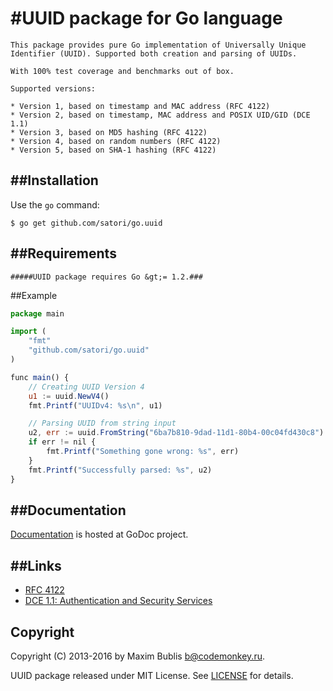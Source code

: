 #UUID package for Go language
=

    This package provides pure Go implementation of Universally Unique Identifier (UUID). Supported both creation and parsing of UUIDs.

    With 100% test coverage and benchmarks out of box.

    Supported versions:

    * Version 1, based on timestamp and MAC address (RFC 4122)
    * Version 2, based on timestamp, MAC address and POSIX UID/GID (DCE 1.1)
    * Version 3, based on MD5 hashing (RFC 4122)
    * Version 4, based on random numbers (RFC 4122)
    * Version 5, based on SHA-1 hashing (RFC 4122)


##Installation
-
Use the `go` command:
```
$ go get github.com/satori/go.uuid
```

##Requirements
-

    #####UUID package requires Go &gt;= 1.2.###

##Example
```js
package main

import (
    "fmt"
    "github.com/satori/go.uuid"
)

func main() {
    // Creating UUID Version 4
    u1 := uuid.NewV4()
    fmt.Printf("UUIDv4: %s\n", u1)

    // Parsing UUID from string input
    u2, err := uuid.FromString("6ba7b810-9dad-11d1-80b4-00c04fd430c8")
    if err != nil {
        fmt.Printf("Something gone wrong: %s", err)
    }
    fmt.Printf("Successfully parsed: %s", u2)
}
```

##Documentation
-

<p><a href="http://godoc.org/github.com/satori/go.uuid">Documentation</a> is hosted at GoDoc project.</p>

##Links
--

<ul>
<li><a href="http://tools.ietf.org/html/rfc4122">RFC 4122</a></li>
<li><a href="http://pubs.opengroup.org/onlinepubs/9696989899/chap5.htm#tagcjh_08_02_01_01">DCE 1.1: Authentication and Security Services</a></li>
</ul>


<h2>Copyright</h2>

<p>Copyright (C) 2013-2016 by Maxim Bublis <a href="mailto:b@codemonkey.ru">b@codemonkey.ru</a>.</p>

<p>UUID package released under MIT License.
See <a href="https://github.com/satori/go.uuid/blob/master/LICENSE">LICENSE</a> for details.</p>
